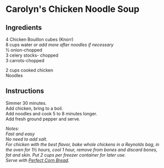 # Carolyn's Chicken Noodle Soup

## Ingredients
4 Chicken Bouillon cubes (Knorr)  
8 cups water *or add more after noodles if necessary*  
&frac12; onion-chopped  
3 celery stocks- chopped  
3 carrots-chopped  

2 cups cooked chicken  
Noodles

## Instructions
Simmer 30 minutes.  
Add chicken, bring to a boil.  
Add noodles and cook 5 to 8 minutes longer.  
Add fresh ground pepper and serve.  

*Notes:*  
*Fast and easy*  
*No need to add salt.*  
*For chicken with the best flavor, bake whole chickens in a Reynolds bag, in the oven for 1&frac12; hours, cool 1 hour, remove from bones and discard bones, fat and skin. Put 2 cups per freezer container for later use.*  
*Serve with [Perfect Corn Bread](../Baking%20%26%20Desserts/Corn%20Bread.md).*  